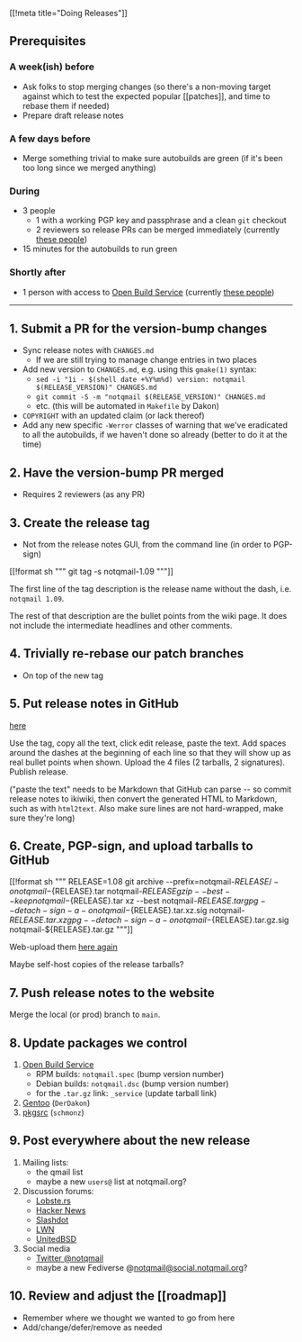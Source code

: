 [[!meta title="Doing Releases"]]

## Prerequisites

### A week(ish) before

- Ask folks to stop merging changes (so there's a non-moving target
  against which to test the expected popular [[patches]], and time to
  rebase them if needed)
- Prepare draft release notes

### A few days before

- Merge something trivial to make sure autobuilds are green (if it's
  been too long since we merged anything)

### During

- 3 people
    - 1 with a working PGP key and passphrase and a clean `git` checkout
    - 2 reviewers so release PRs can be merged immediately
      (currently
      [these people](https://github.com/orgs/notqmail/people))
- 15 minutes for the autobuilds to run green

### Shortly after

- 1 person with access to
  [Open Build Service](https://build.opensuse.org/project/show/home:notqmail)
  (currently
  [these people](https://build.opensuse.org/project/users/home:notqmail))

-----

## 1. Submit a PR for the version-bump changes

- Sync release notes with `CHANGES.md`
	- If we are still trying to manage change entries in two places
- Add new version to `CHANGES.md`, e.g. using this `gmake(1)` syntax:
    - `sed -i "1i - $(shell date +%Y%m%d) version: notqmail $(RELEASE_VERSION)" CHANGES.md`
    - `git commit -S -m "notqmail $(RELEASE_VERSION)" CHANGES.md`
	- etc. (this will be automated in `Makefile` by Dakon)
- `COPYRIGHT` with an updated claim (or lack thereof)
- Add any new specific `-Werror` classes of warning that we've eradicated to all the autobuilds, if we haven't done so already (better to do it at the time)

## 2. Have the version-bump PR merged

- Requires 2 reviewers (as any PR)

## 3. Create the release tag

- Not from the release notes GUI, from the command line (in order to PGP-sign)

[[!format sh """
git tag -s notqmail-1.09
"""]]

The first line of the tag description is the release name without the dash, i.e. `notqmail 1.09`.

The rest of that description are the bullet points from the wiki page. It does not include the intermediate headlines and other comments.

## 4. Trivially re-rebase our patch branches

- On top of the new tag

## 5. Put release notes in GitHub

[here](https://github.com/notqmail/notqmail/releases/new)

Use the tag, copy all the text, click edit release, paste the text. Add spaces around the dashes at the beginning of each line so that they will show up as real bullet points when shown. Upload the 4 files (2 tarballs, 2 signatures). Publish release.

("paste the text" needs to be Markdown that GitHub can parse -- so commit release notes to ikiwiki, then convert the generated HTML to Markdown, such as with `html2text`. Also make sure lines are not hard-wrapped, make sure they're long)

## 6. Create, PGP-sign, and upload tarballs to GitHub

[[!format sh """
RELEASE=1.08
git archive --prefix=notqmail-${RELEASE}/ -o notqmail-${RELEASE}.tar notqmail-${RELEASE}
gzip --best --keep notqmail-${RELEASE}.tar
xz --best notqmail-${RELEASE}.tar
gpg --detach-sign -a -o notqmail-${RELEASE}.tar.xz.sig notqmail-${RELEASE}.tar.xz
gpg --detach-sign -a -o notqmail-${RELEASE}.tar.gz.sig notqmail-${RELEASE}.tar.gz
"""]]

Web-upload them [here again](https://github.com/notqmail/notqmail/releases)

Maybe self-host copies of the release tarballs?

## 7. Push release notes to the website

Merge the local (or prod) branch to `main`.

## 8. Update packages we control

1. [Open Build Service](https://build.opensuse.org/package/show/home:notqmail/notqmail)
    - RPM builds: `notqmail.spec` (bump version number)
    - Debian builds: `notqmail.dsc` (bump version number)
    - for the `.tar.gz` link: `_service` (update tarball link)
2. [Gentoo](https://gitweb.gentoo.org/repo/gentoo.git/tree/mail-mta/notqmail) (`DerDakon`)
3. [pkgsrc](https://github.com/NetBSD/pkgsrc/tree/trunk/mail/qmail) (`schmonz`)

## 9. Post everywhere about the new release

1. Mailing lists:
    - the qmail list
    - maybe a new `users@` list at notqmail.org?
2. Discussion forums:
    - [Lobste.rs](https://lobste.rs/stories/new)
    - [Hacker News](https://news.ycombinator.com/submit)
    - [Slashdot](https://slashdot.org/submission)
    - [LWN](https://lwn.net/Articles/796794/)
    - [UnitedBSD](https://www.unitedbsd.com/d/863-bsd-news-thread/138)
3. Social media
    - [Twitter @notqmail](https://twitter.com/notqmail)
    - maybe a new Fediverse @notqmail@social.notqmail.org?

## 10. Review and adjust the [[roadmap]]

- Remember where we thought we wanted to go from here
- Add/change/defer/remove as needed
